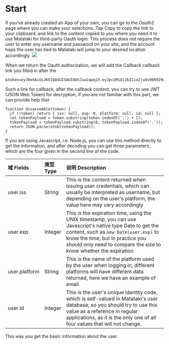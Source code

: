<style>
pre {
  overflow-x: scroll;
}
</style>

# Start

If you've already created an App of your own, you can go to the Oauth2 page where you can make your selections.
Tap Copy to copy the link to your clipboard, and link to the content copied to you where you need it to use Matataki for third-party Oauth login. This process does not require the user to enter any username and password on your site, and the account hops the user has tied to Matataki will jump to your desired location accordingly.
![](https://i.loli.net/2020/08/07/z5Co9FYaNcnsweD.png)

When we return the Oauth authorization, we will add the Callback callback link you filled in after the
```
&token=eyJ0eXAiOiJKV1QASUISAUIAUSJuaiqwqih.eyJpc3MiOiJkZ1io2juds908929udubf9qfh898fh92f9h892hf39823hf9283hf9f2h98hftYWlsIiwiaWQiOjEzMzJ9.1BGl1acsiuucohffu1b1u19b
```
Such a link for callback, after the callback content, you can try to use JWT (JSON Web Token) for decryption, if you are not familiar with this part, we can provide help that
```
function disassemble(token) {
  if (!token) return { iss: null, exp: 0, platform: null, id: null };
  let tokenPayload = token.substring(token.indexOf('.') + 1);
  tokenPayload = tokenPayload.substring(0, tokenPayload.indexOf('.'));
  return JSON.parse(atob(tokenPayload));
}
```
If you are using Javascript, i.e. Node.js, you can use this method directly to get the information, and after decoding you can get three parameters, which are the four given in the second line of the code.

<style>
table th:first-of-type {
    width: 10%;
}
table th:nth-of-type(2) {
    width: 10%;
}
table th:nth-of-type(3) {
    width: 80%;
}
</style>

| 域 Fields | 类型 Type | 说明 Description                               |
| :------------ | :------------ | :----------------------------------------------------------- |
| user.iss | String | This is the content returned when issuing user credentials, which can usually be interpreted as username, but depending on the user's platform, the value here may vary accordingly |
| user.exp | Integer | This is the expiration time, using the UNIX timestamp, you can use Javascript's native type Date to get the content, such as `new Date(user.exp)` to know the time, but in practice you should only need to compare the size to know whether the expiration |
| user.platform | String | This is the name of the platform used by the user when logging in, different platforms will have different data returned, here we have an example of email |
| user.id | Integer | This is the user's unique identity code, which is self-valued in Matataki's user database, so you should try to use this value as a reference in regular applications, as it is the only one of all four values that will not change. |

This way you get the basic information about the user.
